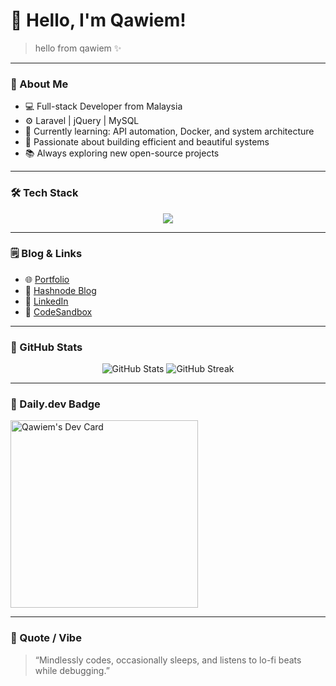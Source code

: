 # 👋 Hello, I'm Qawiem!

> hello from qawiem ✨

---

### 🧠 About Me
- 💻 Full-stack Developer from Malaysia  
- ⚙️ Laravel | jQuery | MySQL  
- 🌱 Currently learning: API automation, Docker, and system architecture  
- 🧩 Passionate about building efficient and beautiful systems  
- 📚 Always exploring new open-source projects  

---

### 🛠️ Tech Stack
<p align="center">
  <img src="https://skillicons.dev/icons?i=js,express.js,node.js,jquery,php,laravel,c++,mysql,html,css,bootstrap,ubuntu,windows" />
</p>

---

### 🗒️ Blog & Links
- 🌐 [Portfolio](https://yourdomain.com)
- 🧵 [Hashnode Blog](https://yourblog.hashnode.dev)
- 💬 [LinkedIn](https://linkedin.com/in/yourprofile)
- 🧰 [CodeSandbox](https://codesandbox.io/u/yourusername)

---

### 🎯 GitHub Stats
<p align="center">
  <img src="https://github-readme-stats.vercel.app/api?username=qawiem&show_icons=true&theme=radical" alt="GitHub Stats" />
  <img src="https://github-readme-streak-stats.herokuapp.com/?user=qawiem&theme=radical" alt="GitHub Streak" />
</p>

---

### 🧩 Daily.dev Badge
<a href="https://app.daily.dev/yourusername"><img src="https://api.daily.dev/devcards/yourusername.png?r=8i4" width="300" alt="Qawiem's Dev Card"/></a>

---

### 🎵 Quote / Vibe
> “Mindlessly codes, occasionally sleeps, and listens to lo-fi beats while debugging.”
